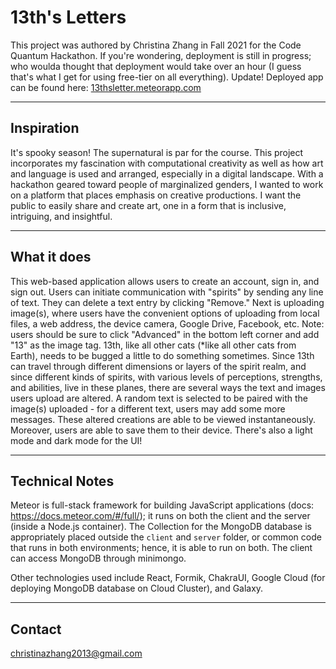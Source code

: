 # 13th's Letters

This project was authored by Christina Zhang in Fall 2021 for the Code Quantum Hackathon. If you're wondering, deployment is still in progress; who woulda thought that deployment would take over an hour (I guess that's what I get for using free-tier on all everything). Update! Deployed app can be found here: [13thsletter.meteorapp.com](13thsletter.meteorapp.com)

- - - -
## Inspiration
It's spooky season! The supernatural is par for the course. This project incorporates my fascination with computational creativity as well as how art and language is used and arranged, especially in a digital landscape. With a hackathon geared toward people of marginalized genders, I wanted to work on a platform that places emphasis on creative productions. I want the public to easily share and create art, one in a form that is inclusive, intriguing, and insightful.

- - - -
## What it does
This web-based application allows users to create an account, sign in, and sign out. Users can initiate communication with "spirits" by sending any line of text. They can delete a text entry by clicking "Remove." Next is uploading image(s), where users have the convenient options of uploading from local files, a web address, the device camera, Google Drive, Facebook, etc. Note: users should be sure to click "Advanced" in the bottom left corner and add "13" as the image tag. 13th, like all other cats (*like all other cats from Earth), needs to be bugged a little to do something sometimes. Since 13th can travel through different dimensions or layers of the spirit realm, and since different kinds of spirits, with various levels of perceptions, strengths, and abilities, live in these planes, there are several ways the text and images users upload are altered. A random text is selected to be paired with the image(s) uploaded - for a different text, users may add some more messages. These altered creations are able to be viewed instantaneously. Moreover, users are able to save them to their device. There's also a light mode and dark mode for the UI!

- - - -
## Technical Notes
Meteor is full-stack framework for building JavaScript applications (docs: https://docs.meteor.com/#/full/); it runs on both the client and the server (inside a Node.js container). The Collection for the MongoDB database is appropriately placed outside the `client` and `server` folder, or common code that runs in both environments; hence, it is able to run on both. The client can access MongoDB through minimongo. 

Other technologies used include React, Formik, ChakraUI, Google Cloud (for deploying MongoDB database on Cloud Cluster), and Galaxy.

- - - -
## Contact
christinazhang2013@gmail.com
